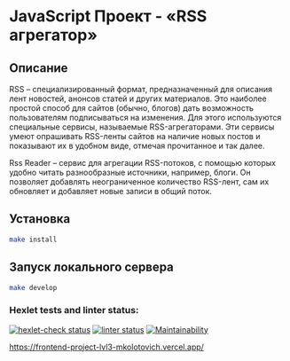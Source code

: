 # JavaScript Проект - «RSS агрегатор»
## Описание
RSS – специализированный формат, предназначенный для описания лент новостей, анонсов статей и других материалов. Это наиболее простой способ для сайтов (обычно, блогов) дать возможность пользователям подписываться на изменения. Для этого используются специальные сервисы, называемые RSS-агрегаторами. Эти сервисы умеют опрашивать RSS-ленты сайтов на наличие новых постов и показывают их в удобном виде, отмечая прочитанное и так далее.

Rss Reader – сервис для агрегации RSS-потоков, с помощью которых удобно читать разнообразные источники, например, блоги. Он позволяет добавлять неограниченное количество RSS-лент, сам их обновляет и добавляет новые записи в общий поток.

## Установка

```sh
make install
```

## Запуск локального сервера

```sh
make develop
```

### Hexlet tests and linter status:
[![hexlet-check status](https://github.com/mkolotovich/frontend-project-lvl3/workflows/hexlet-check/badge.svg)](https://github.com/mkolotovich/frontend-project-lvl3/actions)
[![linter status](https://github.com/mkolotovich/frontend-project-lvl3/workflows/Node%20CI/badge.svg)](https://github.com/mkolotovich/frontend-project-lvl3/actions)
[![Maintainability](https://api.codeclimate.com/v1/badges/4dc49ff0ebb25400894e/maintainability)](https://codeclimate.com/github/mkolotovich/frontend-project-lvl3/maintainability)

https://frontend-project-lvl3-mkolotovich.vercel.app/